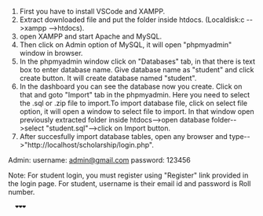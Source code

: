 1. First you have to install VSCode and XAMPP.
2. Extract downloaded file and put the folder inside htdocs. (Localdisk:c -->xampp -->htdocs).
3. open XAMPP and start Apache and MySQL.
4. Then click on Admin option of MySQL, it will open "phpmyadmin" window in browser.
5. In the phpmyadmin window click on "Databases" tab, in that there is text box to enter database name. Give database name as "student" and click create button. It will create database named "student".
6. In the dashboard you can see the database now you create. Click on that and goto "Import" tab in the phpmyadmin. Here you need to select the .sql or .zip file to import.To import database file, click on select file option, it will open a window to select file to import. In that window open previously extracted folder inside htdocs-->open database folder-->select "student.sql"-->click on Import button.
7. After succesfully import database tables, open any browser and type-->"http://localhost/scholarship/login.php".

Admin:
username: admin@gmail.com
password: 123456

Note: For student login, you must register using "Register" link provided in the login page.
      For student, username is their email id and password is Roll number.

      ❤️❤️❤️

